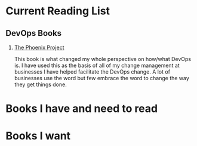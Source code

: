 # Current Reading List
## DevOps Books
1. [The Phoenix Project](https://itrevolution.com/book/the-phoenix-project/)

   This book is what changed my whole perspective on how/what DevOps is. I have used this as the basis of all of my change management at businesses I have helped facilitate the DevOps change. A lot of businesses use the word but few embrace the word to change the way they get things done. 

# Books I have and need to read

# Books I want 